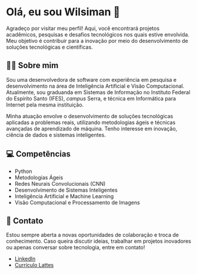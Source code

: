 # Olá, eu sou Wilsiman 👋

Agradeço por visitar meu perfil! Aqui, você encontrará projetos acadêmicos, pesquisas e desafios tecnológicos nos quais estive envolvida. Meu objetivo é contribuir para a inovação por meio do desenvolvimento de soluções tecnológicas e científicas.

## 👩‍💻 Sobre mim
Sou uma desenvolvedora de software com experiência em pesquisa e desenvolvimento na área de Inteligência Artificial e Visão Computacional. Atualmente, sou graduanda em Sistemas de Informação no Instituto Federal do Espírito Santo (IFES), _campus_ Serra, e técnica em Informática para Internet pela mesma instituição. 

Minha atuação envolve o desenvolvimento de soluções tecnológicas aplicadas a problemas reais, utilizando metodologias ágeis e técnicas avançadas de aprendizado de máquina. Tenho interesse em inovação, ciência de dados e sistemas inteligentes.

## 💻 Competências
- Python
- Metodologias Ágeis
- Redes Neurais Convolucionais (CNN)
- Desenvolvimento de Sistemas Inteligentes
- Inteligência Artificial e Machine Learning
- Visão Computacional e Processamento de Imagens

## 📩 Contato
Estou sempre aberta a novas oportunidades de colaboração e troca de conhecimento. Caso queira discutir ideias, trabalhar em projetos inovadores ou apenas conversar sobre tecnologia, entre em contato!

- [LinkedIn](www.linkedin.com/in/wilsiman-evangelista)
- [Currículo Lattes](http://lattes.cnpq.br/8427732465103901)
